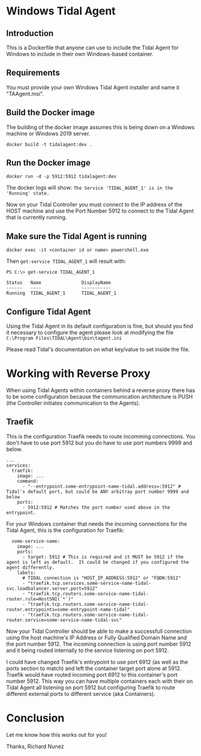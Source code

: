 # Windows Tidal Agent

## Introduction

This is a Dockerfile that anyone can use to include the Tidal Agent for Windows to include in their own 
Windows-based container.

## Requirements

You must provide your own Windows Tidal Agent installer and name it "TAAgent.msi".

## Build the Docker image

The building of the docker image assumes this is being down on a Windows machine or Windows 2019 server.

`docker build -t tidalagent:dev .`

## Run the Docker image

`docker run -d -p 5912:5912 tidalagent:dev`

The docker logs will show:
`The Service 'TIDAL_AGENT_1' is in the 'Running' state.`

Now on your Tidal Controller you must connect to the IP address of the HOST machine and use the Port Number 5912 to connect to the Tidal Agent that is currently running.

## Make sure the Tidal Agent is running

`docker exec -it <container id or name> powershell.exe`

Then `get-service TIDAL_AGENT_1` will result with:

```
PS C:\> get-service TIDAL_AGENT_1

Status   Name               DisplayName
------   ----               -----------
Running  TIDAL_AGENT_1      TIDAL_AGENT_1
```


## Configure Tidal Agent

Using the Tidal Agent in its default configuration is fine, but should you find it necessary to 
configure the agent please look at modifying the file `C:\Program Files\TIDAL\Agent\bin\tagent.ini`

Please read Tidal's documentation on what key/value to set inside the file.



# Working with Reverse Proxy

When using Tidal Agents within containers behind a reverse proxy there has to be some configuration because the 
communication architecture is PUSH (the Controller initiates communication to the Agents).

## Traefik
This is the configuration Traefik needs to route incomming connections.  You don't have to use port 5912 but you do have to use port numbers 9999 and below.
```
...
services:
  traefik:
    image: ...
    command:
      - "--entrypoint.some-entrypoint-name-tidal.address=:5912" # Tidal's default port, but could be ANY arbitray port number 9999 and below
    ports:
      - 5912:5912 # Matches the port number used above in the entrypoint.
```

For your Windows container that needs the incoming connections for the Tidal Agent, this is the configuration for Traefik:
```
  some-service-name:
    image: ...
    ports:
      - target: 5912 # This is required and it MUST be 5912 if the agent is left as default.  It could be changed if you configured the agent differently.
    labels:
      # TIDAL connection is "HOST_IP_ADDRESS:5912" or "FQDN:5912"
      - "traefik.tcp.services.some-service-name-tidal-svc.loadbalancer.server.port=5912"
      - "traefik.tcp.routers.some-service-name-tidal-router.rule=HostSNI(`*`)"
      - "traefik.tcp.routers.some-service-name-tidal-router.entrypoints=some-entrypoint-name-tidal"
      - "traefik.tcp.routers.some-service-name-tidal-router.service=some-service-name-tidal-svc"
```

Now your Tidal Controller should be able to make a successfull connection using the host machine's IP Address or Fully Qualified Domain Name and the port number 5912.  The incoming connection is using port number 5912 and it being routed internally to the service listening on port 5912.

I could have changed Traefik's entrypoint to use port 6912 (as well as the ports section to match) and left the container target port alone at 5912.  Traefik would have routed incoming port 6912 to this container's port number 5912.  This way you can have multiple containers each with their on Tidal Agent all listening on port 5912 but configuring Traefik to route different external ports to different service (aka Containers).


# Conclusion

Let me know how this works out for you!

Thanks,
Richard Nunez
